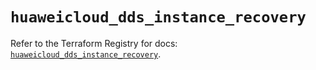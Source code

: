 # `huaweicloud_dds_instance_recovery`

Refer to the Terraform Registry for docs: [`huaweicloud_dds_instance_recovery`](https://registry.terraform.io/providers/huaweicloud/huaweicloud/1.71.1/docs/resources/dds_instance_recovery).
